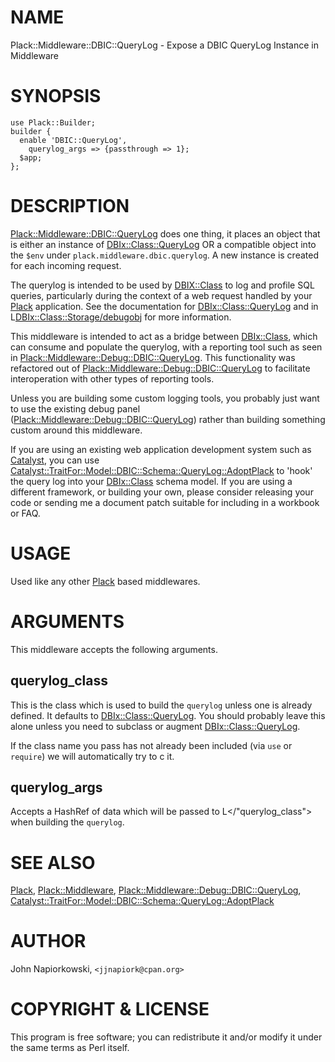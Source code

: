 # NAME

Plack::Middleware::DBIC::QueryLog - Expose a DBIC QueryLog Instance in Middleware

# SYNOPSIS

    use Plack::Builder;
    builder {
      enable 'DBIC::QueryLog',
        querylog_args => {passthrough => 1};
      $app;
    };

# DESCRIPTION

[Plack::Middleware::DBIC::QueryLog](http://search.cpan.org/perldoc?Plack::Middleware::DBIC::QueryLog) does one thing, it places an object that
is either an instance of [DBIx::Class::QueryLog](http://search.cpan.org/perldoc?DBIx::Class::QueryLog) OR a compatible object into
the `$env` under `plack.middleware.dbic.querylog`.  A new instance is created
for each incoming request.

The querylog is intended to be used by [DBIX::Class](http://search.cpan.org/perldoc?DBIX::Class) to log and profile SQL
queries, particularly during the context of a web request handled by your
[Plack](http://search.cpan.org/perldoc?Plack) application.  See the documentation for [DBIx::Class::QueryLog](http://search.cpan.org/perldoc?DBIx::Class::QueryLog) and
in L<DBIx::Class::Storage/debugobj> for more information.

This middleware is intended to act as a bridge between [DBIx::Class](http://search.cpan.org/perldoc?DBIx::Class), which
can consume and populate the querylog, with a reporting tool such as seen in
[Plack::Middleware::Debug::DBIC::QueryLog](http://search.cpan.org/perldoc?Plack::Middleware::Debug::DBIC::QueryLog).  This functionality was refactored
out of [Plack::Middleware::Debug::DBIC::QueryLog](http://search.cpan.org/perldoc?Plack::Middleware::Debug::DBIC::QueryLog) to facilitate interoperation
with other types of reporting tools.

Unless you are building some custom logging tools, you probably just want to
use the existing debug panel ([Plack::Middleware::Debug::DBIC::QueryLog](http://search.cpan.org/perldoc?Plack::Middleware::Debug::DBIC::QueryLog))
rather than building something custom around this middleware.

If you are using an existing web application development system such as [Catalyst](http://search.cpan.org/perldoc?Catalyst),
you can use [Catalyst::TraitFor::Model::DBIC::Schema::QueryLog::AdoptPlack](http://search.cpan.org/perldoc?Catalyst::TraitFor::Model::DBIC::Schema::QueryLog::AdoptPlack) to
'hook' the query log into your [DBIx::Class](http://search.cpan.org/perldoc?DBIx::Class) schema model.  If you are using
a different framework, or building your own, please consider releasing your
code or sending me a document patch suitable for including in a workbook or FAQ.

# USAGE

Used like any other [Plack](http://search.cpan.org/perldoc?Plack) based middlewares.

# ARGUMENTS

This middleware accepts the following arguments.

## querylog_class

This is the class which is used to build the `querylog` unless one is already
defined.  It defaults to [DBIx::Class::QueryLog](http://search.cpan.org/perldoc?DBIx::Class::QueryLog).  You should probably leave
this alone unless you need to subclass or augment [DBIx::Class::QueryLog](http://search.cpan.org/perldoc?DBIx::Class::QueryLog).

If the class name you pass has not already been included (via `use` or 
`require`) we will automatically try to c<require> it.

## querylog_args

Accepts a HashRef of data which will be passed to L</"querylog_class"> when
building the `querylog`.

# SEE ALSO

[Plack](http://search.cpan.org/perldoc?Plack), [Plack::Middleware](http://search.cpan.org/perldoc?Plack::Middleware), [Plack::Middleware::Debug::DBIC::QueryLog](http://search.cpan.org/perldoc?Plack::Middleware::Debug::DBIC::QueryLog),
[Catalyst::TraitFor::Model::DBIC::Schema::QueryLog::AdoptPlack](http://search.cpan.org/perldoc?Catalyst::TraitFor::Model::DBIC::Schema::QueryLog::AdoptPlack)

# AUTHOR

John Napiorkowski, `<jjnapiork@cpan.org>`

# COPYRIGHT & LICENSE

This program is free software; you can redistribute it and/or modify
it under the same terms as Perl itself.